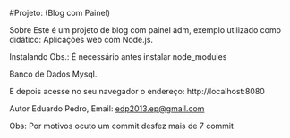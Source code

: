 #Projeto: (Blog com Painel)

Sobre Este é um projeto de blog com painel adm, exemplo utilizado como didático: Aplicações web com Node.js.

Instalando Obs.: É necessário antes instalar node_modules

Banco de Dados Mysql.

E depois acesse no seu navegador o endereço: http://localhost:8080

Autor Eduardo Pedro, Email: edp2013.ep@gmail.com

Obs: Por motivos ocuto um commit desfez mais de 7 commit
